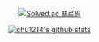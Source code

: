 <div align=center>

[![Solved.ac 
프로필](http://mazassumnida.wtf/api/v2/generate_badge?boj=chu1214)](https://solved.ac/chu1214)

[![chu1214's github stats](https://github-readme-stats.vercel.app/api?username=chu1214)](https://github.com/anuraghazra/github-readme-stats)

</div>
